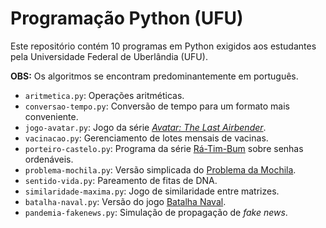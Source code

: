
# Programação Python (UFU)

Este repositório contém 10 programas em Python exigidos aos estudantes pela Universidade Federal de Uberlândia (UFU).

**OBS:** Os algoritmos se encontram predominantemente em português.

- `aritmetica.py`: Operações aritméticas.
- `conversao-tempo.py`: Conversão de tempo para um formato mais conveniente.
- `jogo-avatar.py`: Jogo da série [_Avatar: The Last Airbender_](https://en.wikipedia.org/wiki/Avatar:_The_Last_Airbender).
- `vacinacao.py`: Gerenciamento de lotes mensais de vacinas.
- `porteiro-castelo.py`: Programa da série [Rá-Tim-Bum](https://pt.wikipedia.org/wiki/R%C3%A1-Tim-Bum) sobre senhas ordenáveis.
- `problema-mochila.py`: Versão simplicada do [Problema da Mochila](https://www.wikiwand.com/en/Knapsack_problem).
- `sentido-vida.py`: Pareamento de fitas de DNA.
- `similaridade-maxima.py`: Jogo de similaridade entre matrizes.
- `batalha-naval.py`: Versão do jogo [Batalha Naval](https://en.wikipedia.org/wiki/Battleship_(game)).
- `pandemia-fakenews.py`: Simulação de propagação de _fake news_.
